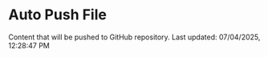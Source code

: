 # Auto Push File

Content that will be pushed to GitHub repository.
Last updated: 07/04/2025, 12:28:47 PM